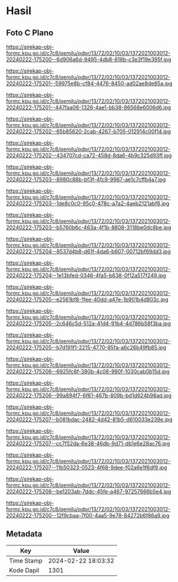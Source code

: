 # Hasil

## Foto C Plano

https://sirekap-obj-formc.kpu.go.id/c7c8/pemilu/pdpr/13/72/02/10/03/1372021003012-20240222-175200--6d906a6d-9495-4db8-818b-c3e3f19e395f.jpg

https://sirekap-obj-formc.kpu.go.id/c7c8/pemilu/pdpr/13/72/02/10/03/1372021003012-20240222-175201--59975e8b-cf84-4476-8450-ad02ae8de85a.jpg

https://sirekap-obj-formc.kpu.go.id/c7c8/pemilu/pdpr/13/72/02/10/03/1372021003012-20240222-175201--447faa06-1326-4ae1-bb38-86568e6006d6.jpg

https://sirekap-obj-formc.kpu.go.id/c7c8/pemilu/pdpr/13/72/02/10/03/1372021003012-20240222-175202--65b85620-2cab-4267-b705-012914c00f14.jpg

https://sirekap-obj-formc.kpu.go.id/c7c8/pemilu/pdpr/13/72/02/10/03/1372021003012-20240222-175202--434707cd-ca72-458d-8da6-4b9c325d93ff.jpg

https://sirekap-obj-formc.kpu.go.id/c7c8/pemilu/pdpr/13/72/02/10/03/1372021003012-20240222-175203--8980c88b-bf3f-4fc9-9967-ae1c7cffb4a7.jpg

https://sirekap-obj-formc.kpu.go.id/c7c8/pemilu/pdpr/13/72/02/10/03/1372021003012-20240222-175203--1de8c0c0-95c0-478c-a7a2-4aeb2121abf8.jpg

https://sirekap-obj-formc.kpu.go.id/c7c8/pemilu/pdpr/13/72/02/10/03/1372021003012-20240222-175203--b5760b6c-463a-4f1b-8808-3118be0dc8be.jpg

https://sirekap-obj-formc.kpu.go.id/c7c8/pemilu/pdpr/13/72/02/10/03/1372021003012-20240222-175204--8537d4b8-d61f-4da6-b607-00712bf69dd3.jpg

https://sirekap-obj-formc.kpu.go.id/c7c8/pemilu/pdpr/13/72/02/10/03/1372021003012-20240222-175204--1e13bfed-0346-4fa5-b638-0f12a517f249.jpg

https://sirekap-obj-formc.kpu.go.id/c7c8/pemilu/pdpr/13/72/02/10/03/1372021003012-20240222-175205--e2561bf8-1fee-40dd-a47e-1b901b4d803c.jpg

https://sirekap-obj-formc.kpu.go.id/c7c8/pemilu/pdpr/13/72/02/10/03/1372021003012-20240222-175205--2c646c5d-512a-41d4-91b4-4d786b58f3ba.jpg

https://sirekap-obj-formc.kpu.go.id/c7c8/pemilu/pdpr/13/72/02/10/03/1372021003012-20240222-175205--b7d191f1-2215-4770-85fa-a6c26b49fb85.jpg

https://sirekap-obj-formc.kpu.go.id/c7c8/pemilu/pdpr/13/72/02/10/03/1372021003012-20240222-175206--6925fc8f-380b-4c08-990f-1030cab0b15d.jpg

https://sirekap-obj-formc.kpu.go.id/c7c8/pemilu/pdpr/13/72/02/10/03/1372021003012-20240222-175206--99a894f7-6f61-467b-809b-bd1d624b98ad.jpg

https://sirekap-obj-formc.kpu.go.id/c7c8/pemilu/pdpr/13/72/02/10/03/1372021003012-20240222-175207--b081bdac-2482-4d42-81b5-d610033e239e.jpg

https://sirekap-obj-formc.kpu.go.id/c7c8/pemilu/pdpr/13/72/02/10/03/1372021003012-20240222-175207--cc7f52da-6e38-46db-9d71-db1e6e28ac76.jpg

https://sirekap-obj-formc.kpu.go.id/c7c8/pemilu/pdpr/13/72/02/10/03/1372021003012-20240222-175207--11b50323-0523-4f68-9dee-f02a6e1f6df9.jpg

https://sirekap-obj-formc.kpu.go.id/c7c8/pemilu/pdpr/13/72/02/10/03/1372021003012-20240222-175208--be1203ab-7ddc-45fe-a467-97257666b5e4.jpg

https://sirekap-obj-formc.kpu.go.id/c7c8/pemilu/pdpr/13/72/02/10/03/1372021003012-20240222-175200--12f9cbaa-7f00-4aa5-9e78-84272b6f86a9.jpg


## Metadata

| Key        | Value               |
| ---------- | ------------------- |
| Time Stamp | 2024-02-22 18:03:32 |
| Kode Dapil | 1301                |



